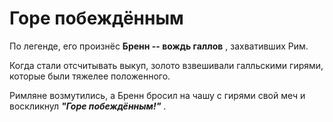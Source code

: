 # Горе побеждённым
 
По легенде, его произнёс **Бренн -- вождь галлов** , захвативших Рим.

 Когда стали отсчитывать выкуп, золото взвешивали галльскими гирями, которые были тяжелее положенного. 
 
Римляне возмутились, а Бренн бросил на чашу с гирями свой меч и воскликнул ***"Горе побеждённым!"*** .